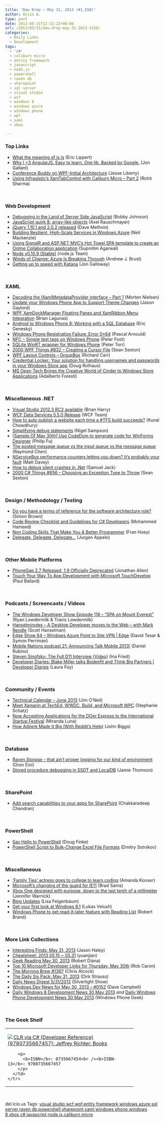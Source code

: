```yaml
---
title: 'Dew Drop – May 31, 2013 (#1,558)'
author: Alvin A.
type: post
date: 2013-05-31T12:32:22+00:00
url: /2013/05/31/dew-drop-may-31-2013-1558/
categories:
  - Daily Links
  - Development
tags:
  - 'c#'
  - caliburn micro
  - entity framework
  - javascript
  - node.js
  - powershell
  - raven db
  - sharepoint
  - sql server
  - visual studio
  - wcf
  - windows 8
  - windows azure
  - windows phone
  - wpf
  - xaml
  - xbox

---
```

### <a name="top"></a>Top Links

  * <a href="http://ericlippert.com/2013/05/30/what-the-meaning-of-is-is/?utm_source=rss&utm_medium=rss&utm_campaign=what-the-meaning-of-is-is" target="_blank">What the meaning of is is</a> (Eric Lippert)
  * <a href="http://feedproxy.google.com/~r/jongallant/~3/lCtoN8kNp9U/why-i-heart-angularjs.html" target="_blank">Why I <3 AngularJS. Easy to learn. One lib. Backed by Google.</a> (Jon Gallant)
  * <a href="http://feedproxy.google.com/~r/Telerik/~3/yjGb-S6Py74/conference-buddy-on-wpf-initial-architecture" target="_blank">Conference Buddy on WPF–Initial Architecture</a> (Jesse Liberty)
  * <a href="http://rohiton.net/2013/05/30/using-infragistics-xamtabcontrol-with-caliburn-micro-part-2" target="_blank">Using Infragistic’s XamTabControl with Caliburn Micro – Part 2</a> (Rohit Sharma)

&#160;

### <a name="web"></a>Web Development

  * <a href="http://feedproxy.google.com/~r/IAmNotMyself/~3/iksHTnZFpzg/debugging-in-the-land-of-server-side-javascript" target="_blank">Debugging in the Land of Server Side JavaScript</a> (Bobby Johnson)
  * <a href="http://feedproxy.google.com/~r/2ality/~3/uHDszbGEJsE/quirk-array-like-objects.html" target="_blank">JavaScript quirk 8: array-like objects</a> (Axel Rauschmayer)
  * <a href="http://blog.jquery.com/2013/05/30/jquery-1-10-1-and-2-0-2-released/" target="_blank">jQuery 1.10.1 and 2.0.2 released</a> (Dave Methvin)
  * <a href="http://convective.wordpress.com/2013/05/30/building-resilient-high-scale-services-in-windows-azure/" target="_blank">Building Resilient, High-Scale Services in Windows Azure</a> (Neil Mackenzie)
  * <a href="http://feedproxy.google.com/~r/netCurryRecentArticles/~3/XxHdW81VQBY/ShowArticle.aspx" target="_blank">Using SignalR and ASP.NET MVC’s Hot Towel SPA template to create an Online Collaboration application</a> (Suprotim Agarwal)
  * <a href="http://blog.nodejs.org/2013/05/30/node-v0-10-9-stable/" target="_blank">Node v0.10.9 (Stable)</a> (node.js Team)
  * <a href="http://visualstudiomagazine.com/articles/2013/05/30/azure-is-breaking-through.aspx" target="_blank">Winds of Change: Azure Is Breaking Through</a> (Andrew J. Brust)
  * <a href="http://feedproxy.google.com/~r/jongalloway/~3/joSVg2KYSP8/getting-up-to-speed-with-katana.aspx" target="_blank">Getting up to speed with Katana</a> (Jon Galloway)

&#160;

### <a name="silverlight"></a>XAML

  * <a href="http://www.sharpgis.net/post.aspx?id=75b87d70-40b9-4a81-8c82-0efe9d9f4b7e" target="_blank">Decoding the IXamlMetadataProvider interface &#8211; Part 1</a> (Morten Nielsen)
  * <a href="http://feeds.jasongaylord.com/~r/JasonNGaylord/~3/svTxJWla_0k/update-windows-phone-app-to-support-theme-changes" target="_blank">Update your Windows Phone App to Support Theme Changes</a> (Jason Gaylord)
  * <a href="http://www.infragistics.com/community/blogs/blagunas/archive/2013/05/31/wpf-xamdockmanager-floating-panes-and-xamribbon-menu-integration.aspx" target="_blank">WPF XamDockManager Floating Panes and XamRibbon Menu Integration</a> (Brian Lagunas)
  * <a href="http://cloud.dzone.com/articles/android-windows-phone-8-2" target="_blank">Android to Windows Phone 8: Working with a SQL Database</a> (Eric Genesky)
  * <a href="http://blogs.endjin.com/2013/05/windows-phone-registration-failure-error-0x64/" target="_blank">Windows Phone Registration Failure: Error 0×64</a> (Pascal Arnould)
  * <a href="http://feedproxy.google.com/~r/PeterFoot/~3/G3zsaf8FYew/nfc-simple-text-tags-on-windows-phone.aspx" target="_blank">NFC &#8211; Simple text tags on Windows Phone</a> (Peter Foot)
  * <a href="http://blogs.windows.com/windows_phone/b/wpdev/archive/2013/05/30/sqlite-winrt-wrapper-for-windows-phone.aspx" target="_blank">SQLite WinRT wrapper for Windows Phone</a> (Peter Torr)
  * <a href="http://wpf.2000things.com/2013/05/31/832-creating-a-cursor-file/" target="_blank">2000 WPF Things #832 – Creating a Cursor File</a> (Sean Sexton)
  * <a href="http://feedproxy.google.com/~r/BlackwaspLatestAdditions/~3/igGU-aiv1Zg/RSSLanding.aspx" target="_blank">WPF Layout Controls &#8211; GroupBox</a> (Richard Carr)
  * <a href="http://blogs.msdn.com/b/windowsappdev/archive/2013/05/30/credential-locker-your-solution-for-handling-usernames-and-passwords-in-your-windows-store-app.aspx" target="_blank">Credential Locker: Your solution for handling usernames and passwords in your Windows Store app</a> (Doug Rothaus)
  * <a href="http://blogs.msdn.com/b/interoperability/archive/2013/05/30/ms-open-tech-brings-the-creative-world-of-cinder-to-windows-store-applications.aspx" target="_blank">MS Open Tech Brings the Creative World of Cinder to Windows Store Applications</a> (Adalberto Foresti)

&#160;

### <a name="dotnet"></a>Miscellaneous .NET

  * <a href="http://blogs.msdn.com/b/bharry/archive/2013/05/30/visual-studio-2012-3-rc2-available.aspx" target="_blank">Visual Studio 2012.3 RC2 available</a> (Brian Harry)
  * <a href="http://blogs.msdn.com/b/astoriateam/archive/2013/05/30/wcf-data-services-5-5-0-release.aspx" target="_blank">WCF Data Services 5.5.0 Release</a> (WCF Team)
  * <a href="http://feedproxy.google.com/~r/kunal2383/~3/7n1eR_y6_GM/how-to-auto-deploy-after-build-in-tfs.html" target="_blank">How to auto publish a website each time a #TFS build succeeds?</a> (Kunal Chowdhury)
  * <a href="http://compiledexperience.com/blog/posts/simplifying-debug-statements" target="_blank">Simplifying debug statements</a> (Nigel Sampson)
  * <a href="http://blogs.msdn.com/b/codefx/archive/2013/05/31/sample-of-may-30th-use-codedom-to-generate-code-for-winforms-designer.aspx" target="_blank">[Sample Of May 30th] Use CodeDom to generate code for WinForms Designer</a> (Philip Fu)
  * <a href="http://blogs.msdn.com/b/oldnewthing/archive/2013/05/30/10422199.aspx" target="_blank">The posted message queue vs the input queue vs the message queue</a> (Raymond Chen)
  * <a href="http://www.codeproject.com/Articles/600497/NServiceBusplusperformancepluscounterspluslettingp" target="_blank">NServiceBus performance counters letting you down? It&#8217;s probably your fault</a> (Matt Davey)
  * <a href="http://feedproxy.google.com/~r/FunctionalFun/~3/H9QwhnFGeLg/how-to-debug-silent-crashes-in-net.html" target="_blank">How to debug silent crashes in .Net</a> (Samuel Jack)
  * <a href="http://csharp.2000things.com/2013/05/31/856-choosing-an-exception-type-to-throw/" target="_blank">2000 C# Things #856 – Choosing an Exception Type to Throw</a> (Sean Sexton)

&#160;

### <a name="design"></a>Design / Methodology / Testing

  * <a href="http://www.codingthearchitecture.com/2013/05/30/do_you_have_a_terms_of_reference_for_the_software_architecture_role.html" target="_blank">Do you have a terms of reference for the software architecture role?</a> (Simon Brown)
  * <a href="http://www.codeproject.com/Articles/593751/Code-Review-Checklist-and-Guidelines-for-Csharp-De" target="_blank">Code Review Checklist and Guidelines for C# Developers</a> (Mohammed Hameed)
  * <a href="http://geekswithblogs.net/FranHoey/archive/2013/05/31/non-coding-skills-that-make-you-a-better-programmer.aspx" target="_blank">Non Coding Skills That Make You A Better Programmer</a> (Fran Hoey)
  * <a href="http://feedproxy.google.com/~r/noop/~3/6mfgtQPpk6c/delegate-delegate-delegate.html" target="_blank">Delegate, Delegate, Delegate&#8230;</a> (Jurgen Appelo)

&#160;

### <a name="mobile"></a>Other Mobile Platforms

  * <a href="http://www.infoq.com/news/2013/05/PhoneGap-2-7" target="_blank">PhoneGap 2.7 Released, 1.9 Officially Deprecated</a> (Jonathan Allen)
  * <a href="http://blog.pluralsight.com/2013/05/30/touch-your-way-to-app-development-with-microsoft-touchdevelop/" target="_blank">Touch Your Way To App Development with Microsoft TouchDevelop</a> (Paul Ballard)

&#160;

### <a name="podcasts"></a>Podcasts / Screencasts / Videos

  * <a href="http://feeds.feedblitz.com/~/41771088/0/windowsphonedevpodcast~Episode-SPA-on-Mount-Everest/" target="_blank">The Windows Developer Show Episode 118 – “SPA on Mount Everest”</a> (Ryan Lowdermilk & Travis Lowdermilk)
  * <a href="http://feedproxy.google.com/~r/HanselminutesCompleteMP3/~3/wJYib3UQZ40/default.aspx" target="_blank">Hanselminutes &#8211; A Desktop Developer moves to the Web &#8211; with Mark Rendle</a> (Scott Hanselman)
  * <a href="http://channel9.msdn.com/Shows/Edge/Edge-Show-64-Windows-Azure-Point-to-Site-VPN" target="_blank">Edge Show 64 &#8211; Windows Azure Point to Site VPN | Edge</a> (David Tesar & Symon Perriman)
  * <a href="http://feedproxy.google.com/~r/wmexperts/~3/nZnCHHjHE98/story01.htm" target="_blank">Mobile Nations podcast 21: Announcing Talk Mobile 2013!</a> (Daniel Rubino)
  * <a href="http://allthingsd.com/20130530/steven-sinofsky-the-full-d11-interview-video/" target="_blank">Steven Sinofsky: The Full D11 Interview (Video)</a> (Ina Fried)
  * <a href="http://channel9.msdn.com/Series/Developer-Diaries/Developer-Diaries-Blake-Miller-talks-Bodeefit-and-Thing-Big-Partners" target="_blank">Developer Diaries: Blake Miller talks Bodeefit and Think Big Partners | Developer Diaries</a> (Laura Foy)

&#160;

### <a name="events"></a>Community / Events

  * <a href="http://blogs.msdn.com/b/jimoneil/archive/2013/05/30/technical-calendar-june-2013.aspx" target="_blank">Technical Calendar &#8211; June 2013</a> (Jim O&#8217;Neil)
  * <a href="http://blog.xamarin.com/xamarin-at-teched-wwdc-build-more/" target="_blank">Meet Xamarin at TechEd, WWDC, Build, and Microsoft WPC</a> (Stephanie Schatz)
  * <a href="http://blogs.msdn.com/b/windowsazure/archive/2013/05/30/now-accepting-applications-to-join-the-doer-express-to-the-international-startup-festival.aspx" target="_blank">Now Accepting Applications for the DOer Express to the International Startup Festival</a> (Miranda Luna)
  * <a href="http://feedproxy.google.com/~r/Techcrunch/~3/xZbMm-30frw/" target="_blank">How Adzerk Made It Big (With Reddit&#8217;s Help)</a> (John Biggs)

&#160;

### <a name="sql"></a>Database

  * <a href="http://feedproxy.google.com/~r/AyendeRahien/~3/0qgDiZ8NIXE/raven-storage-that-aint-proper-logging-for-our-kind-of-environment" target="_blank">Raven.Storage – that ain’t proper logging for our kind of environment</a> (Oren Eini)
  * <a href="http://feedproxy.google.com/~r/jamiet/~3/hw9G518K_N0/stored-procedure-debugging-in-ssdt-and-localdb.aspx" target="_blank">Stored procedure debugging in SSDT and LocalDB</a> (Jamie Thomson)

&#160;

### <a name="sp"></a>SharePoint

  * <a href="http://blogs.msdn.com/b/officeapps/archive/2013/05/30/add-search-capabilities-to-your-apps-for-sharepoint.aspx" target="_blank">Add search capabilities to your apps for SharePoint</a> (Chakkaradeep Chandran)

&#160;

### <a name="ps"></a>PowerShell

  * <a href="http://feedproxy.google.com/~r/nettuts/~3/Ry9jRlRO94Q/" target="_blank">Say Hello to PowerShell</a> (Doug Finke)
  * <a href="http://dmitrysotnikov.wordpress.com/2013/05/30/powershell-script-to-bulk-change-excel-file-formats/" target="_blank">PowerShell Script to Bulk-Change Excel File Formats</a> (Dmitry Sotnikov)

&#160;

### <a name="misc"></a>Miscellaneous

  * <a href="http://feedproxy.google.com/~r/cnet/tcoc/~3/A7pfiqED6fw/" target="_blank">&#8216;Family Ties&#8217; actress goes to college to learn coding</a> (Amanda Kooser)
  * <a href="http://www.neowin.net/news/microsofts-changing-of-the-guard-for-ie11" target="_blank">Microsoft&#8217;s changing of the guard for IE11</a> (Brad Sams)
  * <a href="http://blogs.technet.com/b/firehose/archive/2013/05/30/xbox-one-designed-with-purpose-down-to-the-last-tenth-of-a-millimeter.aspx" target="_blank">Xbox One designed with purpose, down to the last tenth of a millimeter</a> (Jennifer Warnick)
  * <a href="http://blogs.msdn.com/b/visualstudioalm/archive/2013/05/30/blog-updates.aspx" target="_blank">Blog Updates</a> (Lisa Feigenbaum)
  * <a href="http://blogs.technet.com/b/microsoft_blog/archive/2013/05/30/get-your-first-look-at-windows-8-1.aspx" target="_blank">Get your first look at Windows 8.1</a> (Lukas Velush)
  * <a href="http://www.neowin.net/news/windows-phone-to-get-read-it-later-feature-with-reading-list" target="_blank">Windows Phone to get read-it-later feature with Reading List</a> (Robert Brand)

&#160;

### <a name="links"></a>More Link Collections

  * <a href="http://jasonhaley.com/blog/post.aspx?id=4a2f9189-49f5-4534-94a3-ee969b43c51e" target="_blank">Interesting Finds: May 31, 2013</a> (Jason Haley)
  * <a href="http://weblogs.asp.net/yuanjian/archive/2013/05/31/cheatsheet-2013-05-15-05-31.aspx" target="_blank">Cheatsheet: 2013 05.15 ~ 05.31</a> (yuanjian)
  * <a href="http://feeds.regulargeek.com/~r/RegularGeek/~3/jwANx2i4S3w/" target="_blank">Geek Reading May 30, 2013</a> (Robert Diana)
  * <a href="http://blogs.msdn.com/b/robcaron/archive/2013/05/30/top-10-microsoft-developer-links-for-thursday-may-30th.aspx" target="_blank">Top 10 Microsoft Developer Links for Thursday, May 30th</a> (Rob Caron)
  * <a href="http://feedproxy.google.com/~r/ReflectivePerspective/~3/x5g5AIjMUaE/" target="_blank">The Morning Brew #1367</a> (Chris Alcock)
  * <a href="http://feeds.feedblitz.com/~/41773762/0/dirkstrauss~The-Daily-Six-Pack-May" target="_blank">The Daily Six Pack: May 31, 2013</a> (Dirk Strauss)
  * <a href="http://feedproxy.google.com/~r/silverlightshow/~3/ewdhD6duYN4/Daily-News-Digest-5-31-2013.aspx" target="_blank">Daily News Digest 5/31/2013</a> (Silverlight Show)
  * <a href="http://www.windowsdevnews.com/Blogs.aspx?ID=224" target="_blank">Windows Dev News for May 30, 2013 &#8211; #0152</a> (Dave Campbell)
  * <a href="http://feedproxy.google.com/~r/Windowsphonegeek/~3/r9JPPlehbYQ/daily-windows-8-development-news-30-may-2013" target="_blank">Daily Windows 8 Development News 30 May 2013</a> _and_ <a href="http://feedproxy.google.com/~r/Windowsphonegeek/~3/CW9n9Iu3lk0/daily-windows-phone-development-news-30-may-2013" target="_blank">Daily Windows Phone Development News 30 May 2013</a> (Windows Phone Geek)

&#160;

### <a name="shelf"></a>The Geek Shelf

<div id="scid:7dc1bd33-94bd-46fd-a20b-0131235bcd47:33d00885-7b12-41db-ad6d-3bd8da5db8fa" class="wlWriterEditableSmartContent" style="float: none; padding-bottom: 0px; padding-top: 0px; padding-left: 0px; margin: 0px; display: inline; padding-right: 0px">
  <table cellspacing="0" cellpadding="2" width="400" border="0" unselectable="on">
    <tr>
      <td valign="top" width="400">
        <p>
          <a title="CLR via C# (Developer Reference) (9780735667457): Jeffrey Richter: Books" href="http://www.amazon.com/exec/obidos/ASIN/0735667454/alvinashcraft-20"><img data-recalc-dims="1" decoding="async" src="https://i0.wp.com/images.amazon.com/images/P/0735667454.01.MZZZZZZZ.jpg?w=660" border="0" align="left" style="float:left" />CLR via C# (Developer Reference) (9780735667457): Jeffrey Richter: Books</a>
        </p>
        
        <p>
          <b>ISBN</b>: 0735667454<br /><b>ISBN-13</b>: 9780735667457
        </p>
      </td>
    </tr>
  </table>
</div>

&#160;

<div id="scid:0767317B-992E-4b12-91E0-4F059A8CECA8:fa3c36f4-eaa6-469d-bdf3-0a5f01826538" class="wlWriterEditableSmartContent" style="float: none; padding-bottom: 0px; padding-top: 0px; padding-left: 0px; margin: 0px; display: inline; padding-right: 0px">
  del.icio.us Tags: <a href="http://del.icio.us/popular/visual+studio" rel="tag">visual studio</a>,<a href="http://del.icio.us/popular/wcf" rel="tag">wcf</a>,<a href="http://del.icio.us/popular/wpf" rel="tag">wpf</a>,<a href="http://del.icio.us/popular/entity+framework" rel="tag">entity framework</a>,<a href="http://del.icio.us/popular/windows+azure" rel="tag">windows azure</a>,<a href="http://del.icio.us/popular/sql+server" rel="tag">sql server</a>,<a href="http://del.icio.us/popular/raven+db" rel="tag">raven db</a>,<a href="http://del.icio.us/popular/powershell" rel="tag">powershell</a>,<a href="http://del.icio.us/popular/sharepoint" rel="tag">sharepoint</a>,<a href="http://del.icio.us/popular/xaml" rel="tag">xaml</a>,<a href="http://del.icio.us/popular/windows+phone" rel="tag">windows phone</a>,<a href="http://del.icio.us/popular/windows+8" rel="tag">windows 8</a>,<a href="http://del.icio.us/popular/xbox" rel="tag">xbox</a>,<a href="http://del.icio.us/popular/c%23" rel="tag">c#</a>,<a href="http://del.icio.us/popular/javascript" rel="tag">javascript</a>,<a href="http://del.icio.us/popular/node.js" rel="tag">node.js</a>,<a href="http://del.icio.us/popular/caliburn+micro" rel="tag">caliburn micro</a>
</div>